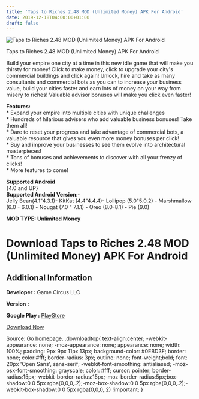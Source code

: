 ```yaml
---
title: 'Taps to Riches 2.48 MOD (Unlimited Money) APK For Android'
date: 2019-12-18T04:00:00+01:00
draft: false
---
```


![Taps to Riches 2.48 MOD (Unlimited Money) APK For Android](https://i0.wp.com/apkhome.net/wp-content/uploads/2019/11/Taps-to-Riches.png "Taps to Riches 2.48 MOD (Unlimited Money) APK For Android")

  

Taps to Riches 2.48 MOD (Unlimited Money) APK For Android

Build your empire one city at a time in this new idle game that will make you thirsty for money! Click to make money, click to upgrade your city's commercial buildings and click again! Unlock, hire and take as many consultants and commercial bots as you can to increase your business value, build your cities faster and earn lots of money on your way from misery to riches! Valuable advisor bonuses will make you click even faster!

**Features:**  
\* Expand your empire into multiple cities with unique challenges  
\* Hundreds of hilarious advisers who add valuable business bonuses! Take them all!  
\* Dare to reset your progress and take advantage of commercial bots, a valuable resource that gives you even more money bonuses per click!  
\* Buy and improve your businesses to see them evolve into architectural masterpieces!  
\* Tons of bonuses and achievements to discover with all your frenzy of clicks!  
\* More features to come!

**Supported Android**  
{4.0 and UP}  
**Supported Android Version**:-  
Jelly Bean(4.1"4.3.1)- KitKat (4.4"4.4.4)- Lollipop (5.0"5.0.2) - Marshmallow (6.0 - 6.0.1) - Nougat (7.0 " 7.1.1) - Oreo (8.0-8.1) - Pie (9.0)

**MOD TYPE: Unlimited Money**

Download Taps to Riches 2.48 MOD (Unlimited Money) APK For Android
==================================================================

Additional Information
----------------------

**Developer :** Game Circus LLC

**Version :**

**Google Play :** [PlayStore](https://play.google.com/store/apps/details?id=com.gamecircus.tycoon)

  

[Download Now](https://store4app.co/post/taps-to-riches-2-48-mod-unlimited-money-apk-for-android_1574521446)

  
Source: [Go homepage.](https://store4app.co/post/taps-to-riches-2-48-mod-unlimited-money-apk-for-android_1574521446) .downloadtop{ text-align:center; -webkit-appearance: none; -moz-appearance: none; appearance: none; width: 100%; padding: 9px 9px 11px 13px; background-color: #0EBD3F; border: none; color:#fff; border-radius: 3px; outline: none; font-weight;bold; font: 20px 'Open Sans', sans-serif; -webkit-font-smoothing: antialiased; -moz-osx-font-smoothing: grayscale; color: #fff; cursor: pointer; border-radius:15px;-webkit-border-radius:15px;-moz-border-radius:5px;box-shadow:0 0 5px rgba(0,0,0,.2);-moz-box-shadow:0 0 5px rgba(0,0,0,.2);-webkit-box-shadow:0 0 5px rgba(0,0,0,.2) !important; }